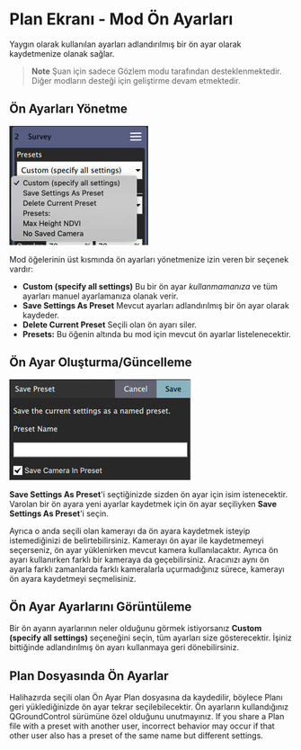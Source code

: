 # Plan Ekranı - Mod Ön Ayarları

Yaygın olarak kullanılan ayarları adlandırılmış bir ön ayar olarak kaydetmenize olanak sağlar.

> **Note** Şuan için sadece Gözlem modu tarafından desteklenmektedir. Diğer modların desteği için geliştirme devam etmektedir.

## Ön Ayarları Yönetme

![Ön Ayar Kombosu](../../../assets/plan/pattern/PatternPresetCombo.jpg)

Mod öğelerinin üst kısmında ön ayarları yönetmenize izin veren bir seçenek vardır:

* **Custom (specify all settings)** Bu bir ön ayar *kullanmamanıza* ve tüm ayarları manuel ayarlamanıza olanak verir.
* **Save Settings As Preset** Mevcut ayarları adlandırılmış bir ön ayar olarak kaydeder.
* **Delete Current Preset** Seçili olan ön ayarı siler.
* **Presets:** Bu öğenin altında bu mod için mevcut ön ayarlar listelenecektir.

## Ön Ayar Oluşturma/Güncelleme

![Ön Ayarı Kaydet](../../../assets/plan/pattern/PatternPresetSave.jpg)

**Save Settings As Preset**'i seçtiğinizde sizden ön ayar için isim istenecektir. Varolan bir ön ayara yeni ayarlar kaydetmek için ön ayar seçiliyken **Save Settings As Preset**'i seçin.

Ayrıca o anda seçili olan kamerayı da ön ayara kaydetmek isteyip istemediğinizi de belirtebilirsiniz. Kamerayı ön ayar ile kaydetmemeyi seçerseniz, ön ayar yüklenirken mevcut kamera kullanılacaktır. Ayrıca ön ayarı kullanırken farklı bir kameraya da geçebilirsiniz. Aracınızı aynı ön ayarla farklı zamanlarda farklı kameralarla uçurmadığınız sürece, kamerayı ön ayara kaydetmeyi seçmelisiniz.

## Ön Ayar Ayarlarını Görüntüleme

Bir ön ayarın ayarlarının neler olduğunu görmek istiyorsanız **Custom (specify all settings)** seçeneğini seçin, tüm ayarları size gösterecektir. İşiniz bittiğinde adlandırılmış ön ayarı kullanmaya geri dönebilirsiniz.

## Plan Dosyasında Ön Ayarlar

Halihazırda seçili olan Ön Ayar Plan dosyasına da kaydedilir, böylece Planı geri yüklediğinizde ön ayar tekrar seçilebilecektir. Ön ayarların kullandığınız QGroundControl sürümüne özel olduğunu unutmayınız. If you share a Plan file with a preset with another user, incorrect behavior may occur if that other user also has a preset of the same name but different settings.